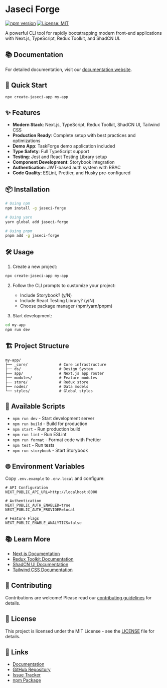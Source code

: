 # Jaseci Forge

[![npm version](https://badge.fury.io/js/jaseci-forge.svg)](https://badge.fury.io/js/jaseci-forge)
[![License: MIT](https://img.shields.io/badge/License-MIT-yellow.svg)](https://opensource.org/licenses/MIT)

A powerful CLI tool for rapidly bootstrapping modern front-end applications with Next.js, TypeScript, Redux Toolkit, and ShadCN UI.

## 📚 Documentation

For detailed documentation, visit our [documentation website](https://jaseci-forge.vercel.app/docs).

## 🚀 Quick Start

```bash
npx create-jaseci-app my-app
```

## ✨ Features

- **Modern Stack**: Next.js, TypeScript, Redux Toolkit, ShadCN UI, Tailwind CSS
- **Production Ready**: Complete setup with best practices and optimizations
- **Demo App**: TaskForge demo application included
- **Type Safety**: Full TypeScript support
- **Testing**: Jest and React Testing Library setup
- **Component Development**: Storybook integration
- **Authentication**: JWT-based auth system with RBAC
- **Code Quality**: ESLint, Prettier, and Husky pre-configured

## 📦 Installation

```bash
# Using npm
npm install -g jaseci-forge

# Using yarn
yarn global add jaseci-forge

# Using pnpm
pnpm add -g jaseci-forge
```

## 🛠️ Usage

1. Create a new project:
```bash
npx create-jaseci-app my-app
```

2. Follow the CLI prompts to customize your project:
   - Include Storybook? (y/N)
   - Include React Testing Library? (y/N)
   - Choose package manager (npm/yarn/pnpm)

3. Start development:
```bash
cd my-app
npm run dev
```

## 🏗️ Project Structure

```
my-app/
├── _core/              # Core infrastructure
├── ds/                 # Design System
├── app/                # Next.js app router
├── modules/            # Feature modules
├── store/              # Redux store
├── nodes/              # Data models
└── styles/             # Global styles
```

## 🔧 Available Scripts

- `npm run dev` - Start development server
- `npm run build` - Build for production
- `npm start` - Run production build
- `npm run lint` - Run ESLint
- `npm run format` - Format code with Prettier
- `npm test` - Run tests
- `npm run storybook` - Start Storybook

## 🌐 Environment Variables

Copy `.env.example` to `.env.local` and configure:

```env
# API Configuration
NEXT_PUBLIC_API_URL=http://localhost:8000

# Authentication
NEXT_PUBLIC_AUTH_ENABLED=true
NEXT_PUBLIC_AUTH_PROVIDER=local

# Feature Flags
NEXT_PUBLIC_ENABLE_ANALYTICS=false
```

## 📚 Learn More

- [Next.js Documentation](https://nextjs.org/docs)
- [Redux Toolkit Documentation](https://redux-toolkit.js.org/)
- [ShadCN UI Documentation](https://ui.shadcn.com/)
- [Tailwind CSS Documentation](https://tailwindcss.com/docs)

## 🤝 Contributing

Contributions are welcome! Please read our [contributing guidelines](CONTRIBUTING.md) for details.

## 📄 License

This project is licensed under the MIT License - see the [LICENSE](LICENSE) file for details.

## 🔗 Links

- [Documentation](https://jaseci-forge.netlify.app/)
- [GitHub Repository](https://github.com/yourusername/jaseci-forge)
- [Issue Tracker](https://github.com/yourusername/jaseci-forge/issues)
- [npm Package](https://www.npmjs.com/package/jaseci-forge)